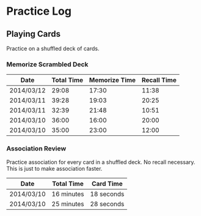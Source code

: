 # Practice Log

## Playing Cards

Practice on a shuffled deck of cards.

### Memorize Scrambled Deck

| Date       | Total Time | Memorize Time | Recall Time |
| ---------- | ---------- | ------------- | ----------- |
| 2014/03/12 | 29:08      | 17:30         | 11:38       |
| 2014/03/11 | 39:28      | 19:03         | 20:25       |
| 2014/03/11 | 32:39      | 21:48         | 10:51       |
| 2014/03/10 | 36:00      | 16:00         | 20:00       |
| 2014/03/10 | 35:00      | 23:00         | 12:00       |

### Association Review

Practice association for every card in a shuffled deck. No recall necessary.
This is just to make association faster.

| Date       | Total Time | Card Time  |
| ---------- | ---------- | ---------- |
| 2014/03/10 | 16 minutes | 18 seconds |
| 2014/03/10 | 25 minutes | 28 seconds |
